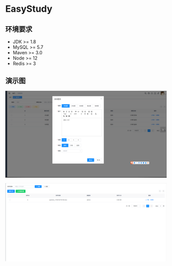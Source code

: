 # EasyStudy

## 环境要求

- JDK >= 1.8
- MySQL >= 5.7
- Maven >= 3.0
- Node >= 12
- Redis >= 3



## 演示图

![image-20250217104315225](assets/image-20250217104315225.png)

![snipaste_20250217_104037](assets/snipaste_20250217_104037.png)